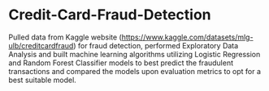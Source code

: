 # Credit-Card-Fraud-Detection

Pulled data from Kaggle website (https://www.kaggle.com/datasets/mlg-ulb/creditcardfraud) for fraud detection, performed Exploratory Data Analysis and built machine learning algorithms utilizing Logistic Regression and Random Forest Classifier models to best predict the fraudulent transactions and compared the models upon evaluation metrics to opt for a best suitable model.
